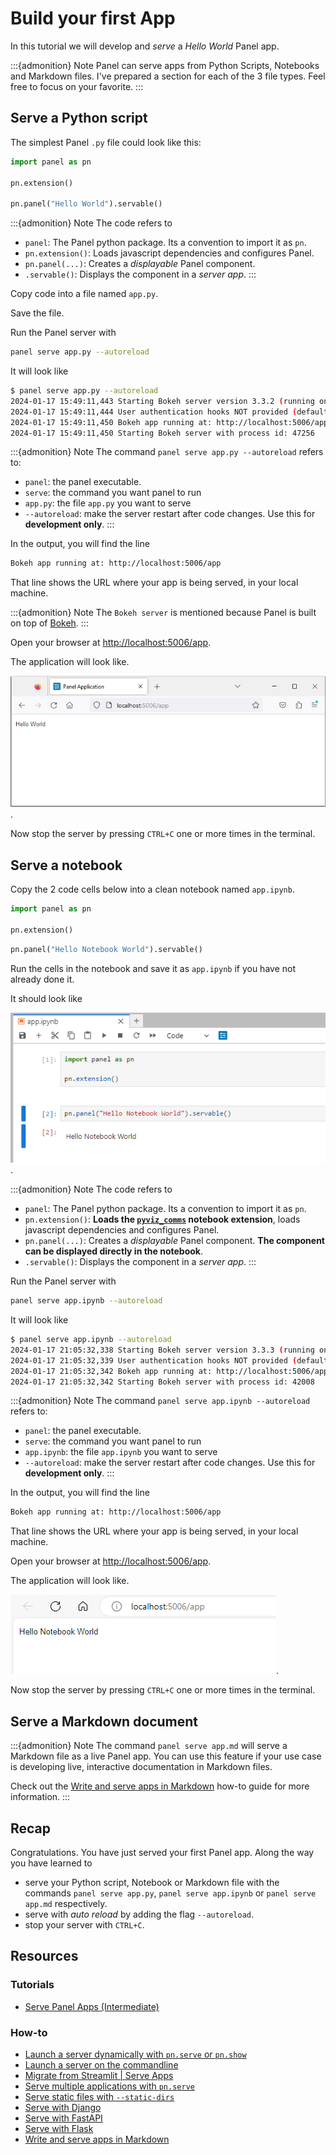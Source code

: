 # Build your first App

In this tutorial we will develop and *serve* a *Hello World* Panel app.

:::{admonition} Note
Panel can serve apps from Python Scripts, Notebooks and Markdown files. I've prepared a section for each of the 3 file types. Feel free to focus on your favorite.
:::

## Serve a Python script

The simplest Panel `.py` file could look like this:

```python
import panel as pn

pn.extension()

pn.panel("Hello World").servable()
```

:::{admonition} Note
The code refers to

- `panel`: The Panel python package. Its a convention to import it as `pn`.
- `pn.extension()`: Loads javascript dependencies and configures Panel.
- `pn.panel(...)`: Creates a *displayable* Panel component.
- `.servable()`: Displays the component in a *server app*.
:::

Copy code into a file named `app.py`.

Save the file.

Run the Panel server with

```bash
panel serve app.py --autoreload
```

It will look like

```bash
$ panel serve app.py --autoreload
2024-01-17 15:49:11,443 Starting Bokeh server version 3.3.2 (running on Tornado 6.3.3)
2024-01-17 15:49:11,444 User authentication hooks NOT provided (default user enabled)
2024-01-17 15:49:11,450 Bokeh app running at: http://localhost:5006/app
2024-01-17 15:49:11,450 Starting Bokeh server with process id: 47256
```

:::{admonition} Note
The command `panel serve app.py --autoreload` refers to:

- `panel`: the panel executable.
- `serve`: the command you want panel to run
- `app.py`: the file `app.py` you want to serve
- `--autoreload`: make the server restart after code changes. Use this for **development only**.
:::

In the output, you will find the line

```bash
Bokeh app running at: http://localhost:5006/app
```

That line shows the URL where your app is being served, in your local machine.


:::{admonition} Note
The `Bokeh server` is mentioned because Panel is built on top of [Bokeh](https://docs.bokeh.org).
:::

Open your browser at [http://localhost:5006/app](http://localhost:5006/app).

The application will look like.

![Panel serve single .py file](../../_static/images/panel-serve-py-app.png).

Now stop the server by pressing `CTRL+C` one or more times in the terminal.

## Serve a notebook

Copy the 2 code cells below into a clean notebook named `app.ipynb`.

```python
import panel as pn

pn.extension()
```

```python
pn.panel("Hello Notebook World").servable()
```

Run the cells in the notebook and save it as `app.ipynb` if you have not already done it.

It should look like

![Panel Notebook App](../../_static/images/panel-serve-ipynb-notebook.png).

:::{admonition} Note
The code refers to

- `panel`: The Panel python package. Its a convention to import it as `pn`.
- `pn.extension()`: **Loads the [`pyviz_comms`](https://github.com/holoviz/pyviz_comms) notebook extension**, loads javascript dependencies and configures Panel.
- `pn.panel(...)`: Creates a *displayable* Panel component. **The component can be displayed directly in the notebook**.
- `.servable()`: Displays the component in a *server app*.
:::

Run the Panel server with

```bash
panel serve app.ipynb --autoreload
```

It will look like

```bash
$ panel serve app.ipynb --autoreload
2024-01-17 21:05:32,338 Starting Bokeh server version 3.3.3 (running on Tornado 6.4)
2024-01-17 21:05:32,339 User authentication hooks NOT provided (default user enabled)
2024-01-17 21:05:32,342 Bokeh app running at: http://localhost:5006/app
2024-01-17 21:05:32,342 Starting Bokeh server with process id: 42008
```

:::{admonition} Note
The command `panel serve app.ipynb --autoreload` refers to:

- `panel`: the panel executable.
- `serve`: the command you want panel to run
- `app.ipynb`: the file `app.ipynb` you want to serve
- `--autoreload`: make the server restart after code changes. Use this for **development only**.
:::

In the output, you will find the line

```bash
Bokeh app running at: http://localhost:5006/app
```

That line shows the URL where your app is being served, in your local machine.

Open your browser at [http://localhost:5006/app](http://localhost:5006/app).

The application will look like.

![Panel serve single .ipynb file](../../_static/images/panel-serve-ipynb-app.png).

Now stop the server by pressing `CTRL+C` one or more times in the terminal.

## Serve a Markdown document

:::{admonition} Note
The command `panel serve app.md` will serve a Markdown file as a live Panel app. You can use this feature if your use case is developing live, interactive documentation in Markdown files.

Check out the [Write and serve apps in Markdown](../../how_to/editor/markdown.md) how-to guide for more information.
:::

## Recap

Congratulations. You have just served your first Panel app. Along the way you have learned to

- serve your Python script, Notebook or Markdown file with the commands `panel serve app.py`, `panel serve app.ipynb` or `panel serve app.md` respectively.
- serve with *auto reload* by adding the flag `--autoreload`.
- stop your server with `CTRL+C`.

## Resources

### Tutorials

- [Serve Panel Apps (Intermediate)](../intermediate/serve.md)

### How-to

- [Launch a server dynamically with `pn.serve` or `pn.show`](../../how_to/server/programmatic.md)
- [Launch a server on the commandline](../../how_to/server/commandline.md)
- [Migrate from Streamlit | Serve Apps](../../how_to/streamlit_migration/get_started.html)
- [Serve multiple applications with `pn.serve`](../../how_to/server/multiple.md)
- [Serve static files with `--static-dirs`](../../how_to/server/static_files.md)
- [Serve with Django](../../how_to/integrations/django.md)
- [Serve with FastAPI](../../how_to/integrations/FastAPI.md)
- [Serve with Flask](../../how_to/integrations/flask.md)
- [Write and serve apps in Markdown](../../how_to/editor/markdown.md)
